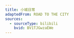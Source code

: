 ```yaml
---
title: 小城日常
adaptedFrom: ROAD TO THE CITY
sources:
  - sourceType: bilibili
    bvid: BV1TJGwzaEWe
---
```

